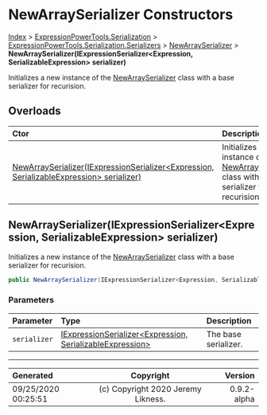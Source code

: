 ﻿# NewArraySerializer Constructors

[Index](../index.md) > [ExpressionPowerTools.Serialization](ExpressionPowerTools.Serialization.a.md) > [ExpressionPowerTools.Serialization.Serializers](ExpressionPowerTools.Serialization.Serializers.n.md) > [NewArraySerializer](ExpressionPowerTools.Serialization.Serializers.NewArraySerializer.cs.md) > **NewArraySerializer(IExpressionSerializer&lt;Expression, SerializableExpression> serializer)**

Initializes a new instance of the [NewArraySerializer](ExpressionPowerTools.Serialization.Serializers.NewArraySerializer.cs.md) class with a
            base serializer for recurision.

## Overloads

| Ctor | Description |
| :-- | :-- |
| [NewArraySerializer(IExpressionSerializer&lt;Expression, SerializableExpression> serializer)](#newarrayserializeriexpressionserializerexpression-serializableexpression-serializer) | Initializes a new instance of the [NewArraySerializer](ExpressionPowerTools.Serialization.Serializers.NewArraySerializer.cs.md) class with a            base serializer for recurision. |

## NewArraySerializer(IExpressionSerializer&lt;Expression, SerializableExpression> serializer)

Initializes a new instance of the [NewArraySerializer](ExpressionPowerTools.Serialization.Serializers.NewArraySerializer.cs.md) class with a
            base serializer for recurision.

```csharp
public NewArraySerializer(IExpressionSerializer<Expression, SerializableExpression> serializer)
```

### Parameters

| Parameter | Type | Description |
| :-- | :-- | :-- |
| `serializer` | [IExpressionSerializer&lt;Expression, SerializableExpression>](ExpressionPowerTools.Serialization.Signatures.IExpressionSerializer`2.i.md) | The base serializer. |



---

| Generated | Copyright | Version |
| :-- | :-: | --: |
| 09/25/2020 00:25:51 | (c) Copyright 2020 Jeremy Likness. | 0.9.2-alpha |
